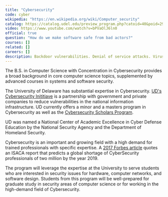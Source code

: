 ```yaml
---
title: "Cybersecurity"
code: cyber
wikipedia: "https://en.wikipedia.org/wiki/Computer_security"
catalog: https://catalog.udel.edu/preview_program.php?catoid=40&poid=29655
video: https://www.youtube.com/watch?v=bPVaOlJ6ln0
official: true
question: "How do we make software safe from bad actors?"
courses: []
related: []
careers: []
description: Backdoor vulnerabilities. Denial of service attacks. Viruses, worms, and cyberintrusions. Massive security breaches at major corporations, government facilities, and other institutions are announced on a regular basis. Is it any surprise that cybersecurity experts are among the most in-demand computer science professionals? Students in this concentration study the whole spectrum of vulnerabilities as well as countermeasures to defend against them. Learn how to design secure software/hardware systems and networks; explore intrusion detection, cryptographic protocols, firewalls, and access control, among other topics.
---
```


The B.S. in Computer Science with Concentration in Cybersecurity
provides a broad background in core computer science topics,
supplemented by advanced courses in systems and software security.

The University of Delaware has substantial expertise in Cybersecurity. [UD's Cybersecurity Inititiave](https://csi.udel.edu/) is a partnership with government and private companies to reduce vulnerabilities in the national information infrastructure.  UD currently offers a minor and a masters program in Cybersecurity as well as the [Cybersecurity Scholars Program](https://www.udel.edu/apply/undergraduate-admissions/enrichment-opportunities/cybersecurity-scholars/).

UD was named a National Center of Academic Excellence in Cyber Defense Education by the National Security Agency and the Department of Homeland Security.

Cybersecurity is an important and growing field with a high demand for
trained professionals with specific expertise.  A [2017 Forbes article](https://www.forbes.com/sites/jeffkauflin/2017/03/16/the-fast-growing-job-with-a-huge-skills-gap-cyber-security/)
quotes an ISACA report that predicts a global shortage of
CyberSecurity professionals of two million by the year 2019.

The program will leverage the expertise at the University to serve
students who are interested in security issues for hardware, computer
networks, and software design.  Students from this program will be
well-prepared for graduate study in security areas of computer science
or for working in the high-demand field of Cybersecurity.
